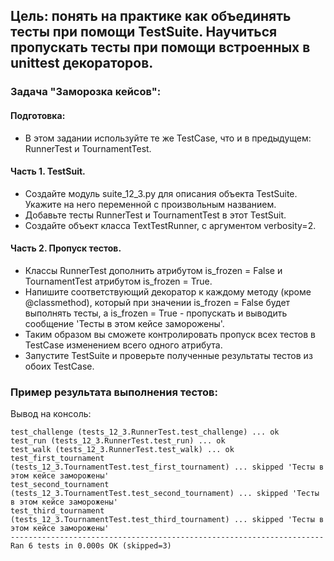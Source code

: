 ## Цель: понять на практике как объединять тесты при помощи TestSuite. Научиться пропускать тесты при помощи встроенных в unittest декораторов.

### Задача "Заморозка кейсов":
#### Подготовка:
- В этом задании используйте те же TestCase, что и в предыдущем: RunnerTest и TournamentTest.
#### Часть 1. TestSuit.
- Создайте модуль suite_12_3.py для описания объекта TestSuite. Укажите на него переменной с произвольным названием.
- Добавьте тесты RunnerTest и TournamentTest в этот TestSuit.
- Создайте объект класса TextTestRunner, с аргументом verbosity=2.
#### Часть 2. Пропуск тестов.
- Классы RunnerTest дополнить атрибутом is_frozen = False и TournamentTest атрибутом is_frozen = True.
- Напишите соответствующий декоратор к каждому методу (кроме @classmethod), который при значении is_frozen = False будет выполнять тесты, а is_frozen = True - пропускать и выводить сообщение 'Тесты в этом кейсе заморожены'.
- Таким образом вы сможете контролировать пропуск всех тестов в TestCase изменением всего одного атрибута.
- Запустите TestSuite и проверьте полученные результаты тестов из обоих TestCase.
### Пример результата выполнения тестов:
Вывод на консоль:
```
test_challenge (tests_12_3.RunnerTest.test_challenge) ... ok
test_run (tests_12_3.RunnerTest.test_run) ... ok
test_walk (tests_12_3.RunnerTest.test_walk) ... ok
test_first_tournament (tests_12_3.TournamentTest.test_first_tournament) ... skipped 'Тесты в этом кейсе заморожены'
test_second_tournament (tests_12_3.TournamentTest.test_second_tournament) ... skipped 'Тесты в этом кейсе заморожены'
test_third_tournament (tests_12_3.TournamentTest.test_third_tournament) ... skipped 'Тесты в этом кейсе заморожены'
----------------------------------------------------------------------
Ran 6 tests in 0.000s OK (skipped=3)
```